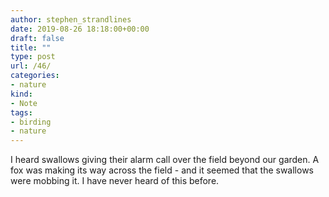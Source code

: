 ```yaml
---
author: stephen_strandlines
date: 2019-08-26 18:18:00+00:00
draft: false
title: ""
type: post
url: /46/
categories:
- nature
kind:
- Note
tags:
- birding
- nature
---
```





I heard swallows giving their alarm call over the field beyond our garden. A fox was making its way across the field - and it seemed that the swallows were mobbing it. I have never heard of this before.



